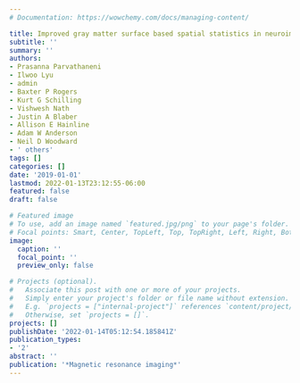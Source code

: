 ```yaml
---
# Documentation: https://wowchemy.com/docs/managing-content/

title: Improved gray matter surface based spatial statistics in neuroimaging studies
subtitle: ''
summary: ''
authors:
- Prasanna Parvathaneni
- Ilwoo Lyu
- admin
- Baxter P Rogers
- Kurt G Schilling
- Vishwesh Nath
- Justin A Blaber
- Allison E Hainline
- Adam W Anderson
- Neil D Woodward
- ' others'
tags: []
categories: []
date: '2019-01-01'
lastmod: 2022-01-13T23:12:55-06:00
featured: false
draft: false

# Featured image
# To use, add an image named `featured.jpg/png` to your page's folder.
# Focal points: Smart, Center, TopLeft, Top, TopRight, Left, Right, BottomLeft, Bottom, BottomRight.
image:
  caption: ''
  focal_point: ''
  preview_only: false

# Projects (optional).
#   Associate this post with one or more of your projects.
#   Simply enter your project's folder or file name without extension.
#   E.g. `projects = ["internal-project"]` references `content/project/deep-learning/index.md`.
#   Otherwise, set `projects = []`.
projects: []
publishDate: '2022-01-14T05:12:54.185841Z'
publication_types:
- '2'
abstract: ''
publication: '*Magnetic resonance imaging*'
---
```

